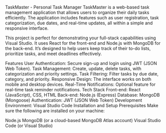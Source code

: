 TaskMaster - Personal Task Manager
TaskMaster is a web-based task management application that allows users to organize their daily tasks efficiently. The application includes features such as user registration, task categorization, due dates, and real-time updates, all within a simple and responsive interface.

This project is perfect for demonstrating your full-stack capabilities using Visual Studio. It uses React for the front-end and Node.js with MongoDB for the back-end. It’s designed to help users keep track of their to-do lists, prioritize tasks, and meet deadlines effectively.

Features
User Authentication: Secure sign-up and login using JWT (JSON Web Token).
Task Management: Create, update, delete tasks, with categorization and priority settings.
Task Filtering: Filter tasks by due date, category, and priority.
Responsive Design: The interface works on both mobile and desktop devices.
Real-Time Notifications: Optional feature for real-time task reminder notifications.
Tech Stack
Front-end: React (JavaScript), CSS, HTML
Back-end: Node.js (Express)
Database: MongoDB (Mongoose)
Authentication: JWT (JSON Web Token)
Development Environment: Visual Studio Code
Installation and Setup
Prerequisites
Make sure the following are installed on your machine:

Node.js
MongoDB (or a cloud-based MongoDB Atlas account)
Visual Studio Code (or Visual Studio)
